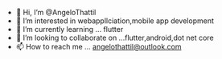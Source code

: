 - 👋 Hi, I’m @AngeloThattil
- 👀 I’m interested in webappllciation,mobile app development
- 🌱 I’m currently learning ... flutter
- 💞️ I’m looking to collaborate on ...flutter,android,dot net core
- 📫 How to reach me ... angelothattil@outlook.com

<!---
AngeloThattil/AngeloThattil is a ✨ special ✨ repository because its `README.md` (this file) appears on your GitHub profile.
You can click the Preview link to take a look at your changes.
--->
